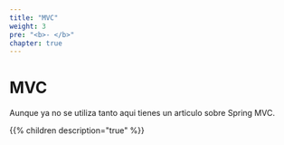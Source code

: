 ```yaml
---
title: "MVC"
weight: 3
pre: "<b>- </b>"
chapter: true
---
```

<h1> MVC</h1>
Aunque ya no se utiliza tanto aqui tienes un articulo sobre Spring MVC.
<!--more-->

{{% children  description="true"  %}}